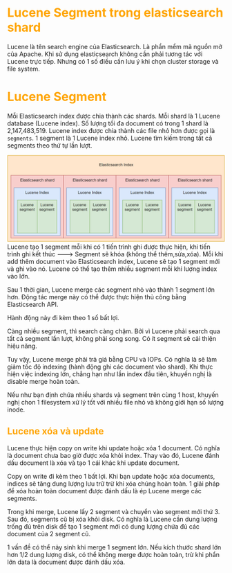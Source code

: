 <h1 style="color:orange">Lucene Segment trong elasticsearch shard</h1>

Lucene là tên search engine của Elasticsearch. Là phần mềm mã nguồn mở của Apache. Khi sử dụng elasticsearch không cần phải tương tác với Lucene trực tiếp. Nhưng có 1 số điều cần lưu ý khi chọn cluster storage và file system.
<h1 style="color:orange">Lucene Segment</h1>

Mỗi Elasticsearch index được chia thành các shards. Mỗi shard là 1 Lucene database (Lucene index). Số lượng tối đa document có trong 1 shard là  2,147,483,519. Lucene index được chia thành các file nhỏ hơn được gọi là `segments`. 1 segment là 1 Lucene index nhỏ. Lucene tìm kiếm trong tất cả segments theo thứ tự lần lượt.

![segment-lucene1](../img/segment-lucene1.png)<br>
Lucene tạo 1 segment mỗi khi có 1 tiến trình ghi được thực hiện, khi tiến trình ghi kết thúc ---> Segment sẽ khóa (không thể thêm,sửa,xóa). Mỗi khi add thêm document vào Elasticsearch index, Lucene sẽ tạo 1 segment mới và ghi vào nó. Lucene có thể tạo thêm nhiều segment mỗi khi lượng index vào lớn.

Sau 1 thời gian, Lucene merge các segment nhỏ vào thành 1 segment lớn hơn. Động tác merge này có thể được thực hiện thủ công bằng Elasticsearch API.

Hành động này đi kèm theo 1 số bất lợi.

Càng nhiều segment, thì search càng chậm. Bởi vì Lucene phải search qua tất cả segment lần lượt, không phải song song. Có ít segment sẽ cải thiện hiệu năng.

Tuy vậy, Lucene merge phải trả giá bằng CPU và IOPs. Có nghĩa là sẽ làm giảm tốc độ indexing (hành động ghi các document vào shard). Khi thực hiện việc indexing lớn, chẳng hạn như lần index đầu tiên, khuyến nghị là disable merge hoàn toàn.

Nếu như bạn định chứa nhiều shards và segment trên cùng 1 host, khuyến nghị chon 1 filesystem xử lý tốt với nhiều file nhỏ và không giới hạn số lượng inode.
<h2 style="color:orange">Lucene xóa và update</h2>
Lucene thực hiện copy on write khi update hoặc xóa 1 document. Có nghĩa là document chưa bao giờ được xóa khỏi index. Thay vào đó, Lucene đánh dấu document là xóa và tạo 1 cái khác khi update document.

Copy on write đi kèm theo 1 bất lợi. Khi bạn update hoặc xóa documents, indices sẽ tăng dung lượng lưu trữ trừ khi xóa chúng hoàn toàn. 1 giải pháp để xóa hoàn toàn document được đánh dấu là ép Lucene merge các segments.

Trong khi merge, Lucene lấy 2 segment và chuyển vào segment mới thứ 3. Sau đó, segments cũ bị xóa khỏi disk. Có nghĩa là Lucene cần dung lượng trống đủ trên disk để tạo 1 segment mới có dung lượng chứa đủ các document của 2 segment cũ.

1 vấn đề có thể nảy sinh khi merge 1 segment lớn. Nếu kích thước shard lớn hơn 1/2 dung lượng disk, có thể không merge được hoàn toàn, trừ khi phần lớn data là document được đánh dấu xóa.